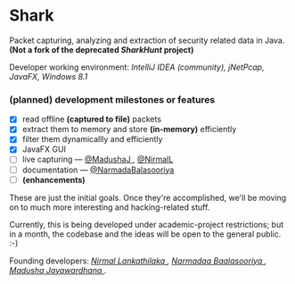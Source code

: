 Shark
=====

Packet capturing, analyzing and extraction of security related data in Java.
**(Not a fork of the deprecated *SharkHunt* project)**

Developer working environment: _IntelliJ IDEA (community), jNetPcap, JavaFX, Windows 8.1_

### (planned) development milestones or **features**

- [x] read offline **(captured to file)** packets
- [x] extract them to memory and store **(in-memory)** efficiently
- [x] filter them dynamicallly and efficiently
- [x] JavaFX GUI
- [ ] live capturing &mdash; [ @MadushaJ ](https://github.com/madushaj "Madusha's GitHub"), [ @NirmalL ](https://github.com/NirmalL "Nirmal's GitHub")
- [ ] documentation &mdash; [ @NarmadaBalasooriya ](https://github.com/NarmadaBalasooriya "Narmada's GitHub")
- [ ] **(enhancements)**

These are just the initial goals. Once they're accomplished, we'll be moving on to much more interesting and hacking-related stuff.

Currently, this is being developed under academic-project restrictions; but in a month, 
the codebase and the ideas will be open to the general public. :-)

Founding developers: _[ Nirmal Lankathilaka ](https://github.com/NirmalL "Nirmal's GitHub"), [ Narmadaa Baalasooriya ](https://github.com/NarmadaBalasooriya "Narmada's GitHub"), [ Madusha Jayawardhana ](https://github.com/madushaj "Madusha's GitHub")_.

